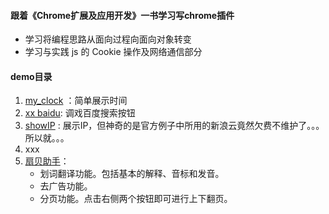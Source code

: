 #### 跟着《Chrome扩展及应用开发》一书学习写chrome插件

- 学习将编程思路从面向过程向面向对象转变
- 学习与实践 js 的 Cookie 操作及网络通信部分

#### demo目录
1. [my_clock](./my_clock) ：简单展示时间
2. [xx baidu](./fxxkbaidu): 调戏百度搜索按钮
3. [showIP](./showIP) : 展示IP，但神奇的是官方例子中所用的新浪云竟然欠费不维护了。。。所以就。。。
4. xxx
5. [扇贝助手](./ShanbeiAssistant)：
	- 划词翻译功能。包括基本的解释、音标和发音。
	- 去广告功能。
	- 分页功能。点击右侧两个按钮即可进行上下翻页。
